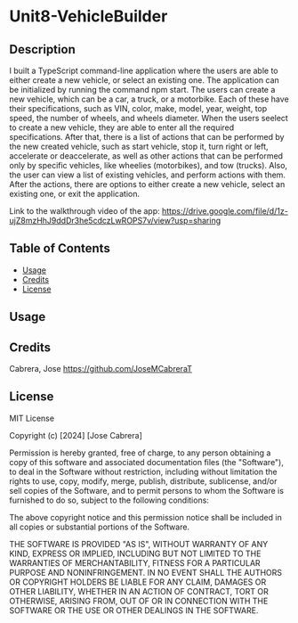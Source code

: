 # Unit8-VehicleBuilder

## Description

I built a TypeScript command-line application where the users are able to either create a new vehicle, or select an existing one. The application can be initialized by running the
command npm start. The users can create a new vehicle, which can be a car, a truck, or a motorbike. Each of these have their specifications, such as VIN, color, make,
model, year, weight, top speed, the number of wheels, and wheels diameter. When the users seelect to create a new vehicle, they are able to enter
all the required specifications. After that, there is a list of actions that can be performed by the new created vehicle, such as start vehicle, stop it,
turn right or left, accelerate or deaccelerate, as well as other actions that can be performed only by specific vehicles, like wheelies (motorbikes), and tow (trucks).
Also, the user can view a list of existing vehicles, and perform actions with them. After the actions, there are options to either create a new vehicle, select an existing one, or exit the application.


Link to the walkthrough video of the app: https://drive.google.com/file/d/1z-ujZ8mzHhJ9ddDr3he5cdczLwROPS7v/view?usp=sharing

## Table of Contents

- [Usage](#usage)
- [Credits](#credits)
- [License](#license)

## Usage

## Credits

Cabrera, Jose   https://github.com/JoseMCabreraT

## License

MIT License

Copyright (c) [2024] [Jose Cabrera]

Permission is hereby granted, free of charge, to any person obtaining a copy
of this software and associated documentation files (the "Software"), to deal
in the Software without restriction, including without limitation the rights
to use, copy, modify, merge, publish, distribute, sublicense, and/or sell
copies of the Software, and to permit persons to whom the Software is
furnished to do so, subject to the following conditions:

The above copyright notice and this permission notice shall be included in all
copies or substantial portions of the Software.

THE SOFTWARE IS PROVIDED "AS IS", WITHOUT WARRANTY OF ANY KIND, EXPRESS OR
IMPLIED, INCLUDING BUT NOT LIMITED TO THE WARRANTIES OF MERCHANTABILITY,
FITNESS FOR A PARTICULAR PURPOSE AND NONINFRINGEMENT. IN NO EVENT SHALL THE
AUTHORS OR COPYRIGHT HOLDERS BE LIABLE FOR ANY CLAIM, DAMAGES OR OTHER
LIABILITY, WHETHER IN AN ACTION OF CONTRACT, TORT OR OTHERWISE, ARISING FROM,
OUT OF OR IN CONNECTION WITH THE SOFTWARE OR THE USE OR OTHER DEALINGS IN THE
SOFTWARE.